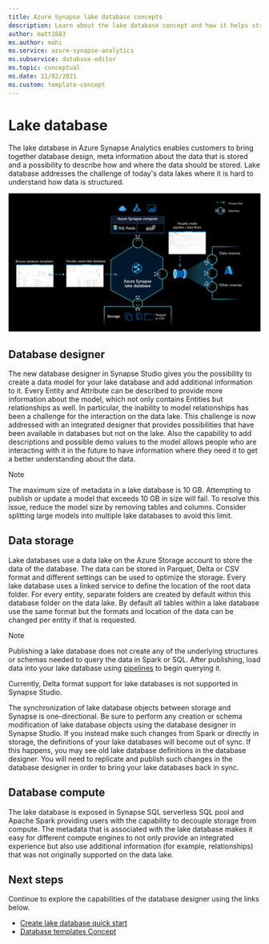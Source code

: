 ```yaml
---
title: Azure Synapse lake database concepts
description: Learn about the lake database concept and how it helps structure data.
author: matt1883
ms.author: mahi
ms.service: azure-synapse-analytics
ms.subservice: database-editor
ms.topic: conceptual
ms.date: 11/02/2021
ms.custom: template-concept
---
```



# Lake database

The lake database in Azure Synapse Analytics enables customers to bring together database design, meta information about the data that is stored and a possibility to describe how and where the data should be stored. Lake database addresses the challenge of today's data lakes where it is hard to understand how data is structured.  

![Lake database overview](./media/concepts-lake-database/lake-database-overview.png)


## Database designer

The new database designer in Synapse Studio gives you the possibility to create a data model for your lake database and add additional information to it. Every Entity and Attribute can be described to provide more information about the model, which not only contains Entities but relationships as well. In particular, the inability to model relationships has been a challenge for the interaction on the data lake. This challenge is now addressed with an integrated designer that provides possibilities that have been available in databases but not on the lake. Also the capability to add descriptions and possible demo values to the model allows people who are interacting with it in the future to have information where they need it to get a better understanding about the data. 

> [!NOTE] 
> The maximum size of metadata in a lake database is 10 GB. Attempting to publish or update a model that exceeds 10 GB in size will fail. To resolve this issue, reduce the model size by removing tables and columns. Consider splitting large models into multiple lake databases to avoid this limit.

## Data storage 

Lake databases use a data lake on the Azure Storage account to store the data of the database. The data can be stored in Parquet, Delta or CSV format and different settings can be used to optimize the storage. Every lake database uses a linked service to define the location of the root data folder. For every entity, separate folders are created by default within this database folder on the data lake. By default all tables within a lake database use the same format but the formats and location of the data can be changed per entity if that is requested. 

> [!NOTE] 
> Publishing a lake database does not create any of the underlying structures or schemas needed to query the data in Spark or SQL. After publishing, load data into your lake database using [pipelines](../data-integration/data-integration-data-lake.md) to begin querying it.
> 
> Currently, Delta format support for lake databases is not supported in Synapse Studio.
> 
> The synchronization of lake database objects between storage and Synapse is one-directional. Be sure to perform any creation or schema modification of lake database objects using the database designer in Synapse Studio. If you instead make such changes from Spark or directly in storage, the definitions of your lake databases will become out of sync. If this happens, you may see old lake database definitions in the database designer. You will need to replicate and publish such changes in the database designer in order to bring your lake databases back in sync.

## Database compute

The lake database is exposed in Synapse SQL serverless SQL pool and Apache Spark providing users with the capability to decouple storage from compute. The metadata that is associated with the lake database makes it easy for different compute engines to not only provide an integrated experience but also use additional information (for example, relationships) that was not originally supported on the data lake. 

## Next steps

Continue to explore the capabilities of the database designer using the links below.
- [Create lake database quick start](quick-start-create-lake-database.md)
- [Database templates Concept](concepts-database-templates.md)
